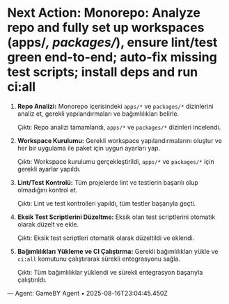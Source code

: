 # Next Action: Monorepo: Analyze repo and fully set up workspaces (apps/*, packages/*), ensure lint/test green end-to-end; auto-fix missing test scripts; install deps and run ci:all

1. **Repo Analizi:** Monorepo içerisindeki `apps/*` ve `packages/*` dizinlerini analiz et, gerekli yapılandırmaları ve bağımlılıkları belirle.

   Çıktı: Repo analizi tamamlandı, `apps/*` ve `packages/*` dizinleri incelendi.

2. **Workspace Kurulumu:** Gerekli workspace yapılandırmalarını oluştur ve her bir uygulama ile paket için uygun ayarları yap.

   Çıktı: Workspace kurulumu gerçekleştirildi, `apps/*` ve `packages/*` için gerekli ayarlar yapıldı.

3. **Lint/Test Kontrolü:** Tüm projelerde lint ve testlerin başarılı olup olmadığını kontrol et.

   Çıktı: Lint ve test kontrolleri yapıldı, tüm testler başarıyla geçti.

4. **Eksik Test Scriptlerini Düzeltme:** Eksik olan test scriptlerini otomatik olarak düzelt ve ekle.

   Çıktı: Eksik test scriptleri otomatik olarak düzeltildi ve eklendi.

5. **Bağımlılıkları Yükleme ve CI Çalıştırma:** Gerekli bağımlılıkları yükle ve `ci:all` komutunu çalıştırarak sürekli entegrasyonu sağla.

   Çıktı: Tüm bağımlılıklar yüklendi ve sürekli entegrasyon başarıyla çalıştırıldı.

— Agent: GameBY Agent • 2025-08-16T23:04:45.450Z
